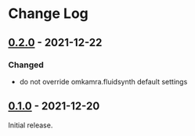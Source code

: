 # Change Log

## [0.2.0] - 2021-12-22

### Changed

- do not override omkamra.fluidsynth default settings

## [0.1.0] - 2021-12-20

Initial release.

[0.2.0]: https://github.com/omkamra/sequencer-fluidsynth/compare/0.1.0...0.2.0
[0.1.0]: https://github.com/omkamra/sequencer-fluidsynth/tree/0.1.0
